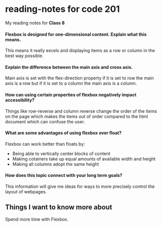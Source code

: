 # reading-notes for code 201
My reading notes for **Class 8**

#### Flexbox is designed for one-dimensional content. Explain what this means.

This means it really excels and displaying items as a row or column in the best way possible.

#### Explain the difference between the main axis and cross axis.

Main axis is set with the flex-direction property if it is set to row the main axis is a row but if it is set to a column the main axis is a column.

#### How can using certain properties of flexbox negatively impact accessibility?

Things like row-reverse and column reverse change the order of the items on the page which makes the items out of order compared to the html document which can confuse the user.

#### What are some advantages of using flexbox over float?

Flexbox can work better than floats by:
* Being able to vertically center blocks of content
* Making cotainers take up equal amounts of available width and height
* Making all columns adopt the same height

#### How does this topic connect with your long term goals?

This information will give me ideas for ways to more precisely control the layout of webpages.

## Things I want to know more about

Spend more time with Flexbox.